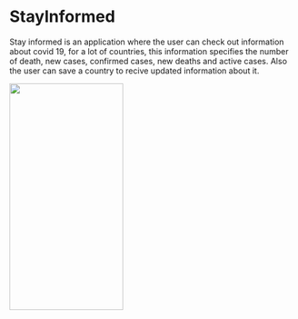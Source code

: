 # StayInformed
Stay informed is an application where the user can check out information about covid 19, for a lot of countries, this information specifies the number of death, new cases, confirmed cases, new deaths and active cases. Also the user can save a country to recive updated information about it.



<img src="https://user-images.githubusercontent.com/59579790/117869553-4f838500-b271-11eb-84d5-458730d6529e.png" width="200" height="400" />
